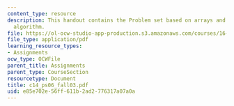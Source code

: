 ```yaml
---
content_type: resource
description: This handout contains the Problem set based on arrays and bubble sort
  algorithm.
file: https://ol-ocw-studio-app-production.s3.amazonaws.com/courses/16-01-unified-engineering-i-ii-iii-iv-fall-2005-spring-2006/e85e702e56ff611b2ad2776317a07a0a_c14_ps06_fall03.pdf
file_type: application/pdf
learning_resource_types:
- Assignments
ocw_type: OCWFile
parent_title: Assignments
parent_type: CourseSection
resourcetype: Document
title: c14_ps06_fall03.pdf
uid: e85e702e-56ff-611b-2ad2-776317a07a0a
---
```

